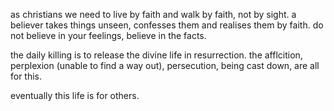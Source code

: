 as christians we need to live by faith and walk by faith, not by sight.
a believer takes things unseen, confesses them and realises them by faith.
do not believe in your feelings, believe in the facts.

the daily killing is to release the divine life in resurrection. the afflcition, perplexion (unable to find a way out), persecution, being cast down, are all for this.

eventually this life is for others.


